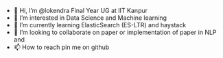 - 👋 Hi, I’m @lokendra Final Year UG at IIT Kanpur
- 👀 I’m interested in Data Science and Machine learning
- 🌱 I’m currently learning ElasticSearch (ES-LTR) and haystack
- 💞️ I’m looking to collaborate on paper or implementation of paper in NLP and 
- 📫 How to reach pin me on github

<!---
mlokendra/mlokendra is a ✨ special ✨ repository because its `README.md` (this file) appears on your GitHub profile.
You can click the Preview link to take a look at your changes.
--->
